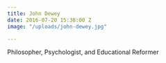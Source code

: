 ```yaml
---
title: John Dewey
date: 2016-07-20 15:38:00 Z
image: "/uploads/john-dewey.jpg"

---
```


Philosopher, Psychologist, and Educational Reformer

